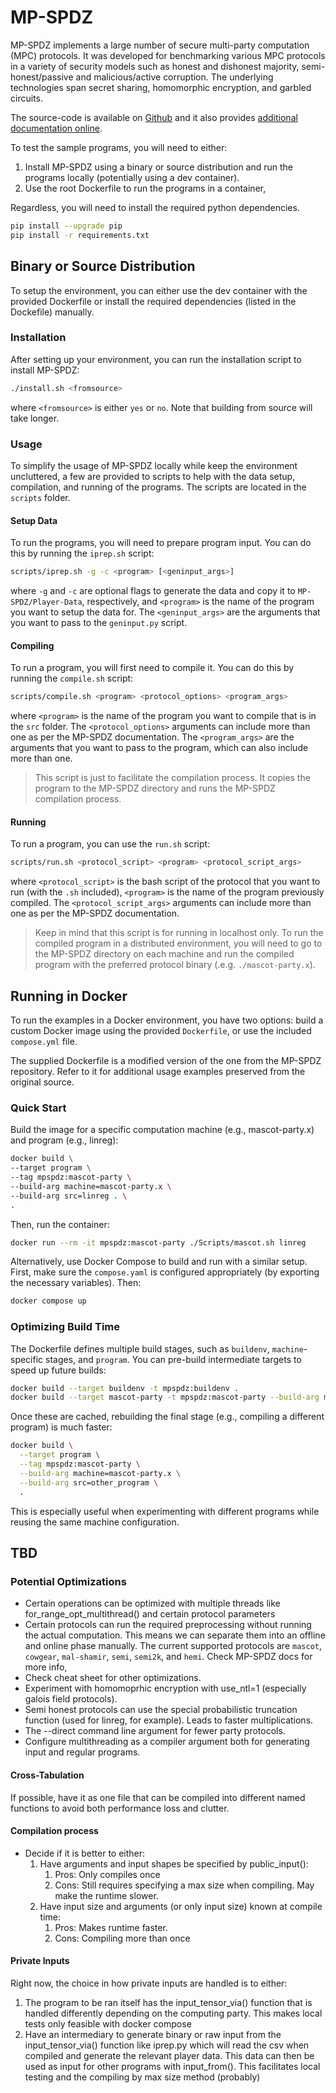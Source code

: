 # MP-SPDZ
MP-SPDZ implements a large number of secure multi-party computation (MPC) protocols. It was developed for benchmarking various MPC protocols in a variety of security models such as honest and dishonest majority, semi-honest/passive and malicious/active corruption. The underlying technologies span secret sharing, homomorphic encryption, and garbled circuits. 

The source-code is available on [Github](https://github.com/data61/MP-SPDZ) and it also provides [additional documentation online](https://mp-spdz.readthedocs.io/en/latest/).

To test the sample programs, you will need to either: 
1. Install MP-SPDZ using a binary or source distribution and run the programs locally (potentially using a dev container).
2. Use the root Dockerfile to run the programs in a container,

Regardless, you will need to install the required python dependencies. 
```bash
pip install --upgrade pip
pip install -r requirements.txt
```

## Binary or Source Distribution
To setup the environment, you can either use the dev container with the provided Dockerfile or install the required dependencies (listed in the Dockefile) manually.

### Installation
After setting up your environment, you can run the installation script to install MP-SPDZ:
```bash	
./install.sh <fromsource>
```
where `<fromsource>` is either `yes` or `no`. Note that building from source will take longer.

### Usage
To simplify the usage of MP-SPDZ locally while keep the environment uncluttered, a few are provided to scripts to help with the data setup, compilation, and running of the programs. The scripts are located in the `scripts` folder.

#### Setup Data
To run the programs, you will need to prepare program input. You can do this by running the `iprep.sh` script:
```bash
scripts/iprep.sh -g -c <program> [<geninput_args>]
```
where `-g` and `-c` are optional flags to generate the data and copy it to `MP-SPDZ/Player-Data`, respectively, and `<program>` is the name of the program you want to setup the data for. The `<geninput_args>` are the arguments that you want to pass to the `geninput.py` script.


#### Compiling
To run a program, you will first need to compile it. You can do this by running the `compile.sh` script:
```bash	
scripts/compile.sh <program> <protocol_options> <program_args>
```
where `<program>` is the name of the program you want to compile that is in the `src` folder. The `<protocol_options>` arguments can include more than one as per the MP-SPDZ documentation. The `<program_args>` are the arguments that you want to pass to the program, which can also include more than one.

> This script is just to facilitate the compilation process. It copies the program to the MP-SPDZ directory and runs the MP-SPDZ compilation process.

#### Running
To run a program, you can use the `run.sh` script:
```bash
scripts/run.sh <protocol_script> <program> <protocol_script_args>
```
where `<protocol_script>` is the bash script of the protocol that you want to run (with the `.sh` included), `<program>` is the name of the program previously compiled. The `<protocol_script_args>` arguments can include more than one as per the MP-SPDZ documentation.

> Keep in mind that this script is for running in localhost only. To run the compiled program in a distributed environment, you will need to go to the MP-SPDZ directory on each machine and run the compiled program with the preferred protocol binary (.e.g. `./mascot-party.x`).


## Running in Docker

To run the examples in a Docker environment, you have two options: build a custom Docker image using the provided `Dockerfile`, or use the included `compose.yml` file.

The supplied Dockerfile is a modified version of the one from the MP-SPDZ repository. Refer to it for additional usage examples preserved from the original source.

### Quick Start
Build the image for a specific computation machine (e.g., mascot-party.x) and program (e.g., linreg):
```bash
docker build \ 
--target program \
--tag mpspdz:mascot-party \
--build-arg machine=mascot-party.x \
--build-arg src=linreg . \
.
```
Then, run the container:
```bash
docker run --rm -it mpspdz:mascot-party ./Scripts/mascot.sh linreg
```

Alternatively, use Docker Compose to build and run with a similar setup. First, make sure the `compose.yaml` is configured appropriately (by exporting the necessary variables). Then:
```bash
docker compose up
```

### Optimizing Build Time
The Dockerfile defines multiple build stages, such as `buildenv`, `machine`-specific stages, and `program`. You can pre-build intermediate targets to speed up future builds:
```bash
docker build --target buildenv -t mpspdz:buildenv .
docker build --target mascot-party -t mpspdz:mascot-party --build-arg machine=mascot-party.x .
```
Once these are cached, rebuilding the final stage (e.g., compiling a different program) is much faster:
```bash
docker build \
  --target program \
  --tag mpspdz:mascot-party \
  --build-arg machine=mascot-party.x \
  --build-arg src=other_program \
  .
```

This is especially useful when experimenting with different programs while reusing the same machine configuration.

## TBD
### Potential Optimizations
- Certain operations can be optimized with multiple threads like for_range_opt_multithread() and certain protocol parameters
- Certain protocols can run the required preprocessing without running the actual computation. This means we can separate them into an offline and online phase manually. The current supported protocols are `mascot`, `cowgear`, `mal-shamir`, `semi`, `semi2k`, and `hemi`. Check MP-SPDZ docs for more info,
- Check cheat sheet for other optimizations.
- Experiment with homomoprhic encryption with use_ntl=1 (especially galois field protocols).
- Semi honest protocols can use the special probabilistic truncation function (used for linreg, for example). Leads to faster multiplications.
- The --direct command line argument for fewer party protocols.
- Configure multithreading as a compiler argument both for generating input and regular programs.

#### Cross-Tabulation
If possible, have it as one file that can be compiled into different named functions to avoid both performance loss and clutter.

#### Compilation process
- Decide if it is better to either: 
	1. Have arguments and input shapes be specified by public_input():
		1. Pros: Only compiles once
		2. Cons: Still requires specifying a max size when compiling. May make the runtime slower.
	2. Have input size and arguments (or only input size) known at compile time:
		1. Pros: Makes runtime faster.
		2. Cons: Compiling more than once

#### Private Inputs
Right now, the choice in how private inputs are handled is to either:
1. The program to be ran itself has the input_tensor_via() function that is handled differently depending on the computing party. This makes local tests only feasible with docker compose
2. Have an intermediary to generate binary or raw input from the input_tensor_via() function like iprep.py which will read the csv when compiled and generate the relevant player data. This data can then be used as input for other programs with input_from(). This facilitates local testing and the compiling by max size method (probably)